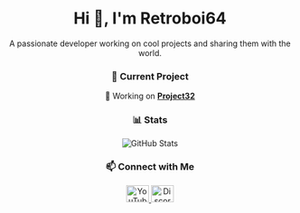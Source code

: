 <h1 align="center">Hi 👋, I'm Retroboi64</h1>
<p align="center">A passionate developer working on cool projects and sharing them with the world.</p>

<h3 align="center">🚀 Current Project</h3>
<p align="center">
  🔭 Working on <strong><a href="https://github.com/retroboi64/Project32">Project32</a></strong>
</p>

<h3 align="center">📊 Stats</h3>
<p align="center">
  <img src="https://github-readme-stats.vercel.app/api/top-langs/?username=retroboi64&theme=gruvbox&show_icons=true&hide_border=true&layout=compact" alt="GitHub Stats">
</p>

<h3 align="center">📫 Connect with Me</h3>
<p align="center">
  <a href="https://www.youtube.com/retroboi64" target="_blank">
    <img src="https://raw.githubusercontent.com/rahuldkjain/github-profile-readme-generator/master/src/images/icons/Social/youtube.svg" alt="YouTube" height="30" width="40" />
  </a>
  <a href="https://discord.gg/uQSdb3nHCd" target="_blank">
    <img src="https://raw.githubusercontent.com/rahuldkjain/github-profile-readme-generator/master/src/images/icons/Social/discord.svg" alt="Discord" height="30" width="40" />
  </a>
</p>
